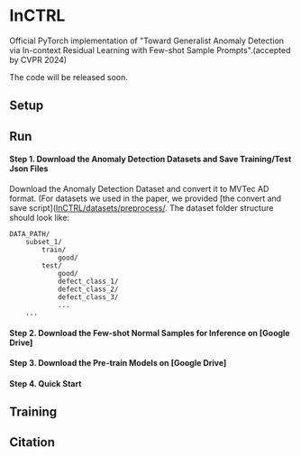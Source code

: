 # InCTRL

Official PyTorch implementation of "Toward Generalist Anomaly Detection via In-context Residual Learning with Few-shot Sample Prompts".(accepted by CVPR 2024)

The code will be released soon.

## Setup

## Run
#### Step 1. Download the Anomaly Detection Datasets and Save Training/Test Json Files

Download the Anomaly Detection Dataset and convert it to MVTec AD format. (For datasets we used in the paper, we provided [the convert and save script]([InCTRL/datasets/preprocess/](https://github.com/mala-lab/InCTRL/tree/main/datasets/preprocess).
The dataset folder structure should look like:
```
DATA_PATH/
    subset_1/
        train/
            good/
        test/
            good/
            defect_class_1/
            defect_class_2/
            defect_class_3/
            ...
    ...
```

#### Step 2. Download the Few-shot Normal Samples for Inference on [Google Drive]

#### Step 3. Download the Pre-train Models on [Google Drive]

#### Step 4. Quick Start

## Training

## Citation

